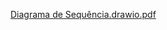 
[Diagrama de Sequência.drawio.pdf](https://github.com/thaislisatchok/PRG22107_2023.2/files/13537417/Diagrama.de.Sequencia.drawio.pdf)
